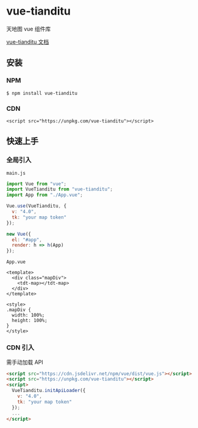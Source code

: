 # vue-tianditu

天地图 vue 组件库

[vue-tianditu 文档](https://soullyoko.github.io/vue-tianditu/)

## 安装

### NPM

```
$ npm install vue-tianditu
```

### CDN

```
<script src="https://unpkg.com/vue-tianditu"></script>
```

## 快速上手

### 全局引入

`main.js`

```js
import Vue from "vue";
import VueTianditu from "vue-tianditu";
import App from "./App.vue";

Vue.use(VueTianditu, {
  v: "4.0",
  tk: "your map token"
});

new Vue({
  el: "#app",
  render: h => h(App)
});
```

`App.vue`

```vue
<template>
  <div class="mapDiv">
    <tdt-map></tdt-map>
  </div>
</template>

<style>
.mapDiv {
  width: 100%;
  height: 100%;
}
</style>
```

### CDN 引入

需手动加载 API

```html
<script src="https://cdn.jsdelivr.net/npm/vue/dist/vue.js"></script>
<script src="https://unpkg.com/vue-tianditu"></script>
<script>
  VueTianditu.initApiLoader({
    v: "4.0",
    tk: "your map token"
  });
  ...
</script>
```
